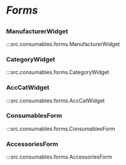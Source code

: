 # ***Forms***

##

### ManufacturerWidget
:::src.consumables.forms.ManufacturerWidget

### CategoryWidget
:::src.consumables.forms.CategoryWidget

### AccCatWidget
:::src.consumables.forms.AccCatWidget

### ConsumablesForm
:::src.consumables.forms.ConsumablesForm

### AccessoriesForm
:::src.consumables.forms.AccessoriesForm
